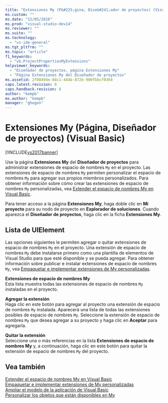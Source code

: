 ```yaml
---
title: "Extensiones My (P&#225;gina, Dise&#241;ador de proyectos) (Visual Basic) | Microsoft Docs"
ms.custom: ""
ms.date: "12/05/2016"
ms.prod: "visual-studio-dev14"
ms.reviewer: ""
ms.suite: ""
ms.technology: 
  - "vs-ide-general"
ms.tgt_pltfrm: ""
ms.topic: "article"
f1_keywords: 
  - "vb.ProjectPropertiesMyExtensions"
helpviewer_keywords: 
  - "Diseñador de proyectos, página Extensiones My"
  - "Página Extensiones My del Diseñador de proyectos"
ms.assetid: 2f08494e-84c1-444b-872b-900fbbcf0364
caps.latest.revision: 6
caps.handback.revision: 6
author: "kempb"
ms.author: "kempb"
manager: "ghogen"
---
```

# Extensiones My (P&#225;gina, Dise&#241;ador de proyectos) (Visual Basic)
[!INCLUDE[vs2017banner](../../code-quality/includes/vs2017banner.md)]

Use la página **Extensiones My** del **Diseñador de proyectos** para administrar extensiones de espacio de nombres `My` en el proyecto.  Las extensiones de espacio de nombres `My` permiten personalizar el espacio de nombres `My` para agregar sus propios miembros personalizados.  Para obtener información sobre cómo crear las extensiones de espacio de nombres `My` personalizadas, vea [Extender el espacio de nombres My en Visual Basic](/dotnet/visual-basic/developing-apps/customizing-extending-my/extending-the-my-namespace).  
  
 Para tener acceso a la página **Extensiones My**, haga doble clic en **Mi proyecto** para su nodo de proyecto en **Explorador de soluciones**.  Cuando aparezca el **Diseñador de proyectos**, haga clic en la ficha **Extensiones My**.  
  
## Lista de UIElement  
 Las opciones siguientes le permiten agregar o quitar extensiones de espacio de nombres `My` en el proyecto.  Una extensión de espacio de nombres `My` debe instalarse primero como una plantilla de elementos de Visual Studio para que esté disponible y se pueda agregar.  Para obtener información sobre publicar e instalar extensiones de espacio de nombres `My`, vea [Empaquetar e implementar extensiones de My personalizadas](/dotnet/visual-basic/developing-apps/customizing-extending-my/packaging-and-deploying-custom-my-extensions).  
  
 **Extensiones de espacio de nombres My**  
 Esta lista muestra todas las extensiones de espacio de nombres `My` instaladas en el proyecto.  
  
 **Agregar la extensión**  
 Haga clic en este botón para agregar al proyecto una extensión de espacio de nombres `My` instalada.  Aparecerá una lista de todas las extensiones posibles de espacio de nombres `My`.  Seleccione la extensión de espacio de nombres `My` que desea agregar a su proyecto y haga clic en **Aceptar** para agregarla.  
  
 **Quitar la extensión**  
 Seleccione una o más referencias en la lista **Extensiones de espacio de nombres My** y, a continuación, haga clic en este botón para quitar la extensión de espacio de nombres `My` del proyecto.  
  
## Vea también  
 [Extender el espacio de nombres My en Visual Basic](/dotnet/visual-basic/developing-apps/customizing-extending-my/extending-the-my-namespace)   
 [Empaquetar e implementar extensiones de My personalizadas](/dotnet/visual-basic/developing-apps/customizing-extending-my/packaging-and-deploying-custom-my-extensions)   
 [Ampliar el modelo de la aplicación de Visual Basic](/dotnet/visual-basic/developing-apps/customizing-extending-my/extending-the-visual-basic-application-model)   
 [Personalizar los objetos que están disponibles en My](/dotnet/visual-basic/developing-apps/customizing-extending-my/customizing-which-objects-are-available-in-my)
